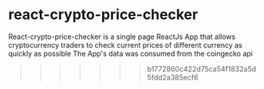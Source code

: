 # react-crypto-price-checker

React-crypto-price-checker is a single page ReactJs App that allows cryptocurrency traders to check current prices of different currency as quickly as possible
The App's data was consumed from the coingecko api

> > > > > > > b1772860c422d75ca54f1832a5d5fdd2a385ecf6
